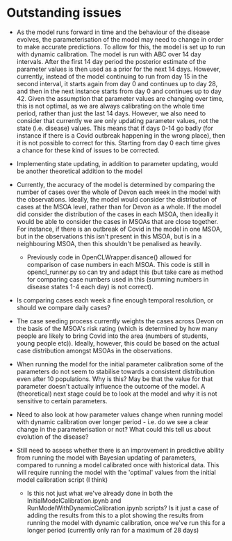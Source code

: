 # Outstanding issues

* As the model runs forward in time and the behaviour of the disease evolves, the parameterisation of the model may need to change in order to make accurate predictions. To allow for this, the model is set up to run with dynamic calibration. The model is run with ABC over 14 day intervals. After the first 14 day period the posterior estimate of the parameter values is then used as a prior for the next 14 days. However, currently, instead of the model continuing to run from day 15 in the second interval, it starts again from day 0 and continues up to day 28, and then in the next instance starts from day 0 and continues up to day 42. Given the assumption that parameter values are changing over time, this is not optimal, as we are always calibrating on the whole time period, rather than just the last 14 days. However, we also need to consider that currently we are only updating parameter values, not the state (i.e. disease) values. This means that if days 0-14 go badly (for instance if there is a Covid outbreak happening in the wrong place), then it is not possible to correct for this. Starting from day 0 each time gives a chance for these kind of issues to be corrected. 

* Implementing state updating, in addition to parameter updating, would be another theoretical addition to the model 

* Currently, the accuracy of the model is determined by comparing the number of cases over the whole of Devon each week in the model with the observations. Ideally, the model would consider the distribution of cases at the MSOA level, rather than for Devon as a whole. If the model did consider the distribution of the cases in each MSOA, then ideally it would be able to consider the cases in MSOAs that are close together. For instance, if there is an outbreak of Covid in the model in one MSOA, but in the observations this isn't present in this MSOA, but is in a neighbouring MSOA, then this shouldn't be penalised as heavily.  
  * Previously code in OpenCLWrapper.disance() allowed for comparison of case numbers in each MSOA. This code is still in opencl_runner.py so can try and adapt this (but take care as method for comparing case numbers used in this (summing numbers in disease states 1-4 each day) is not correct). 

* Is comparing cases each week a fine enough temporal resolution, or should we compare daily cases?

* The case seeding process currently weights the cases across Devon on the basis of the MSOA's risk rating (which is determined by how many people are likely to bring Covid into the area (numbers of students, young people etc)). Ideally, however, this could be based on the actual case distribution amongst MSOAs in the observations. 

* When running the model for the initial parameter calibration some of the parameters do not seem to stabilise towards a consistent distribution even after 10 populations. Why is this? May be that the value for that parameter doesn't actually influence the outcome of the model. A (theoretical) next stage could be to look at the model and why it is not sensitive to certain parameters.

* Need to also look at how parameter values change when running model with dynamic calibration over longer period - i.e. do we see a clear change in the parameterisation or not? What could this tell us about evolution of the disease?

* Still need to assess whether there is an improvement in predictive ability from running the model with Bayesian updating of parameters, compared to running a  model calibrated once with historical data. This will require running the model with the 'optimal' values from the initial model calibration script (I think)
   * Is this not just what we've already done in both the InitialModelCalibration.ipynb and RunModelWithDynamicCalibration.ipynb scripts? Is it just a case of adding     the results from this to a plot showing the results from running the model with dynamic calibration, once we've run this for a longer period (currently only ran   for a maximum of 28 days)    
